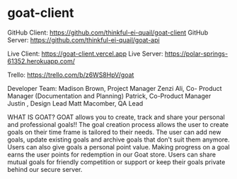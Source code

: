 # goat-client

GitHub Client: https://github.com/thinkful-ei-quail/goat-client
GitHub Server: https://github.com/thinkful-ei-quail/goat-api

Live Client: https://goat-client.vercel.app
Live Server: https://polar-springs-61352.herokuapp.com/

Trello: https://trello.com/b/z6WS8HpV/goat

Developer Team:
Madison Brown, Project Manager
Zenzi Ali, Co- Product Manager (Documentation and Planning)
Patrick, Co-Product Manager
Justin , Design Lead
Matt Macomber, QA Lead

WHAT IS GOAT?
GOAT allows you to create, track and share your personal and professional
goals!! The goal creation process allows the user to create goals on
their time frame is tailored to their needs. The user can add new goals,
update existing goals and archive goals that don't suit them anymore. Users
can also give goals a personal point value. Making progress on a goal
earns the user points for redemption in our Goat store.
Users can share mutual goals for friendly competition or support or keep
their goals private behind our secure server.

